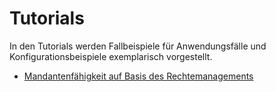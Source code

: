 # Tutorials

In den Tutorials werden Fallbeispiele für Anwendungsfälle und Konfigurationsbeispiele exemplarisch vorgestellt.

* [Mandantenfähigkeit auf Basis des Rechtemanagements](mandanten/mandanten.html) 